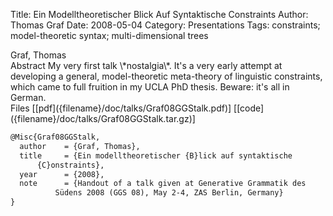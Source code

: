 Title: Ein Modelltheoretischer Blick Auf Syntaktische Constraints
Author: Thomas Graf
Date: 2008-05-04
Category: Presentations
Tags: constraints; model-theoretic syntax; multi-dimensional trees

<div markdown class="authors">
Graf, Thomas
</div>

<div markdown class="abstract">
<span id="abstract-title">Abstract</span>
My very first talk \*nostalgia\*. It's a very early attempt at developing a general, model-theoretic meta-theory of linguistic constraints, which came to full fruition in my UCLA PhD thesis. Beware: it's all in German.
</div>

<div markdown class="files">
<span id="files-title">Files</span>
[[pdf]({filename}/doc/talks/Graf08GGStalk.pdf)]
[[code]({filename}/doc/talks/Graf08GGStalk.tar.gz)]
</div>

~~~latex
@Misc{Graf08GGStalk,
  author	= {Graf, Thomas},
  title		= {Ein modelltheoretischer {B}lick auf syntaktische
      {C}onstraints},
  year		= {2008},
  note		= {Handout of a talk given at Generative Grammatik des
		  Südens 2008 (GGS 08), May 2-4, ZAS Berlin, Germany}
}
~~~
